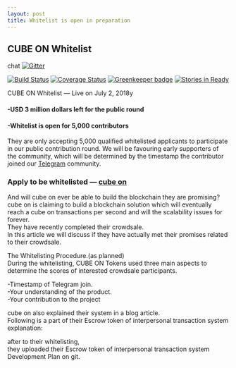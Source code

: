 ```yaml
---
layout: post
title: Whitelist is open in preparation 
---
```

## CUBE ON Whitelist    
chat [![Gitter](https://badges.gitter.im/Join%20Chat.svg)](https://gitter.im/wooriapt?utm_source=share-link&utm_medium=link&utm_campaign=share-link)

[![Build Status](https://circleci.com/gh/MetaMask/metamask-extension.svg?style=shield&circle-token=a1ddcf3cd38e29267f254c9c59d556d513e3a1fd)](https://circleci.com/gh/MetaMask/metamask-extension) [![Coverage Status](https://coveralls.io/repos/github/MetaMask/metamask-extension/badge.svg?branch=master)](https://coveralls.io/github/MetaMask/metamask-extension?branch=master) [![Greenkeeper badge](https://badges.greenkeeper.io/MetaMask/metamask-extension.svg)](https://greenkeeper.io/) [![Stories in Ready](https://badge.waffle.io/MetaMask/metamask-extension.png?label=in%20progress&title=waffle.io)](https://waffle.io/MetaMask/metamask-extension)


CUBE ON Whitelist — Live on July 2, 2018y

#### -USD 3 million dollars left for the public round
#### -Whitelist is open for 5,000 contributors  

They are only accepting 5,000 qualified whitelisted applicants to participate in our public contribution round. 
We will be favouring early supporters of the community, which will be determined by the timestamp the contributor   
joined our [Telegram](https://t.me/cubeon) community.


### Apply to be whitelisted — [cube on](http://cubeon.co.in)


And will cube on ever be able to build the blockchain they are promising?  
cube on is claiming to build a blockchain solution which will eventually reach a cube on transactions per second and will 
the scalability issues for forever.   
They have recently completed their crowdsale.   
In this article we will discuss if they have actually met their promises related to their crowdsale.  

The Whitelisting Procedure.(as planned)  
During the whitelisting, CUBE ON Tokens used three main aspects to determine the scores of interested crowdsale participants.
 
 
-Timestamp of Telegram join.  
-Your understanding of the product.  
-Your contribution to the project  
    

cube on also explained their system in a blog article.    
Following is a part of their Escrow token of interpersonal transaction system explanation:  


after to their whitelisting,   
they uploaded their Escrow token of interpersonal transaction system Development Plan on git.  

